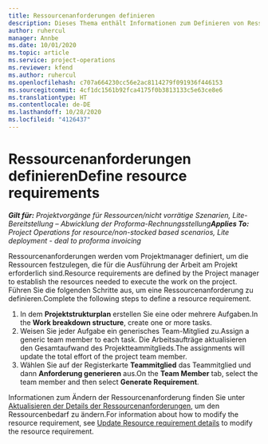 ```yaml
---
title: Ressourcenanforderungen definieren
description: Dieses Thema enthält Informationen zum Definieren von Ressourcenanforderungsinformationen.
author: ruhercul
manager: Annbe
ms.date: 10/01/2020
ms.topic: article
ms.service: project-operations
ms.reviewer: kfend
ms.author: ruhercul
ms.openlocfilehash: c707a664230cc56e2ac8114279f091936f446153
ms.sourcegitcommit: 4cf1dc1561b92fca4175f0b3813133c5e63ce8e6
ms.translationtype: HT
ms.contentlocale: de-DE
ms.lasthandoff: 10/28/2020
ms.locfileid: "4126437"
---
```

# <a name="define-resource-requirements"></a><span data-ttu-id="6c1f3-103">Ressourcenanforderungen definieren</span><span class="sxs-lookup"><span data-stu-id="6c1f3-103">Define resource requirements</span></span>

<span data-ttu-id="6c1f3-104">_**Gilt für:** Projektvorgänge für Ressourcen/nicht vorrätige Szenarien, Lite-Bereitstellung – Abwicklung der Proforma-Rechnungsstellung_</span><span class="sxs-lookup"><span data-stu-id="6c1f3-104">_**Applies To:** Project Operations for resource/non-stocked based scenarios, Lite deployment - deal to proforma invoicing_</span></span>

<span data-ttu-id="6c1f3-105">Ressourcenanforderungen werden vom Projektmanager definiert, um die Ressourcen festzulegen, die für die Ausführung der Arbeit am Projekt erforderlich sind.</span><span class="sxs-lookup"><span data-stu-id="6c1f3-105">Resource requirements are defined by the Project manager to establish the resources needed to execute the work on the project.</span></span> <span data-ttu-id="6c1f3-106">Führen Sie die folgenden Schritte aus, um eine Ressourcenanforderung zu definieren.</span><span class="sxs-lookup"><span data-stu-id="6c1f3-106">Complete the following steps to define a resource requirement.</span></span>

1.  <span data-ttu-id="6c1f3-107">In dem **Projektstrukturplan** erstellen Sie eine oder mehrere Aufgaben.</span><span class="sxs-lookup"><span data-stu-id="6c1f3-107">In the **Work breakdown structure**, create one or more tasks.</span></span>
2.  <span data-ttu-id="6c1f3-108">Weisen Sie jeder Aufgabe ein generisches Team-Mitglied zu.</span><span class="sxs-lookup"><span data-stu-id="6c1f3-108">Assign a generic team member to each task.</span></span> <span data-ttu-id="6c1f3-109">Die Arbeitsaufträge aktualisieren den Gesamtaufwand des Projektteammitglieds.</span><span class="sxs-lookup"><span data-stu-id="6c1f3-109">The assignments will update the total effort of the project team member.</span></span>
3.  <span data-ttu-id="6c1f3-110">Wählen Sie auf der Registerkarte **Teammitglied** das Teammitglied und dann **Anforderung generieren** aus.</span><span class="sxs-lookup"><span data-stu-id="6c1f3-110">On the **Team Member** tab, select the team member and then select **Generate Requirement**.</span></span>

<span data-ttu-id="6c1f3-111">Informationen zum Ändern der Ressourcenanforderung finden Sie unter [Aktualisieren der Details der Ressourcenanforderungen](define-resource-requirements.md), um den Ressourcenbedarf zu ändern.</span><span class="sxs-lookup"><span data-stu-id="6c1f3-111">For information about how to modify the resource requirement, see [Update Resource requirement details](define-resource-requirements.md) to modify the resource requirement.</span></span>
